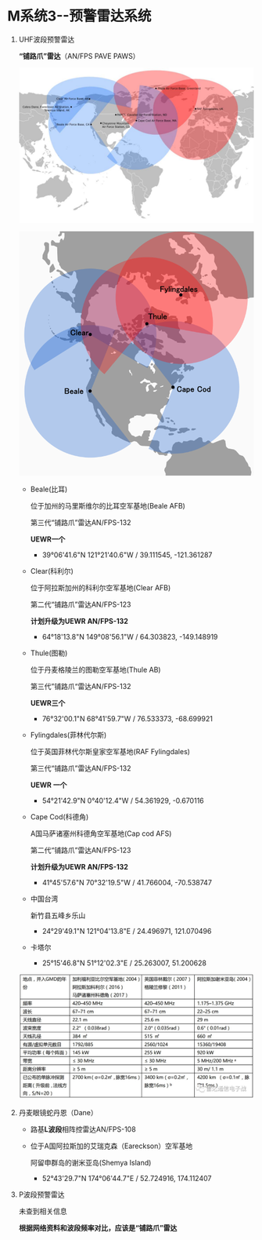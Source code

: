 # M系统3--预警雷达系统

1. UHF波段预警雷达

   **“铺路爪”雷达**（AN/FPS PAVE PAWS）

   ![FPS雷达](.\FPS雷达.png)

   ![FPS雷达2.svg](.\FPS雷达2.svg.png)

   + Beale(比耳)

     位于加州的马里斯维尔的比耳空军基地(Beale AFB)

     第三代“铺路爪”雷达AN/FPS-132

     **UEWR一个**

     + 39°06'41.6"N 121°21'40.6"W / 39.111545, -121.361287

   + Clear(科利尔)

     位于阿拉斯加州的科利尔空军基地(Clear AFB)

     第二代“铺路爪”雷达AN/FPS-123

     **计划升级为UEWR AN/FPS-132**

     + 64°18'13.8"N 149°08'56.1"W / 64.303823, -149.148919

   + Thule(图勒)

     位于丹麦格陵兰的图勒空军基地(Thule AB)

     第三代”铺路爪“雷达AN/FPS-132

     **UEWR三个**

     + 76°32'00.1"N 68°41'59.7"W / 76.533373, -68.699921

   + Fylingdales(菲林代尔斯)

     位于英国菲林代尔斯皇家空军基地(RAF Fylingdales)

     第三代“铺路爪”雷达AN/FPS-132

     **UEWR 一个**

     + 54°21'42.9"N 0°40'12.4"W / 54.361929, -0.670116

   + Cape Cod(科德角)

     A国马萨诸塞州科德角空军基地(Cap cod AFS)

     第二代“铺路爪”雷达AN/FPS-123

     **计划升级为UEWR AN/FPS-132**

     + 41°45'57.6"N 70°32'19.5"W / 41.766004, -70.538747

   + 中国台湾

     新竹县五峰乡乐山

     + 24°29'49.1"N 121°04'13.8"E / 24.496971, 121.070496

   + 卡塔尔

     + 25°15'46.8"N 51°12'02.3"E / 25.263007, 51.200628

   ![FPS雷达3](.\FPS雷达3.png)

2. 丹麦眼镜蛇丹恩（Dane）

   + 路基**L波段**相阵控雷达AN/FPS-108
   
   + 位于A国阿拉斯加的艾瑞克森（Eareckson）空军基地
   
     阿留申群岛的谢米亚岛(Shemya Island)
   
     + 52°43'29.7"N 174°06'44.7"E / 52.724916, 174.112407
3. P波段预警雷达

   未查到相关信息

   **根据网络资料和波段频率对比，应该是“铺路爪”雷达**

   

   

   

   









